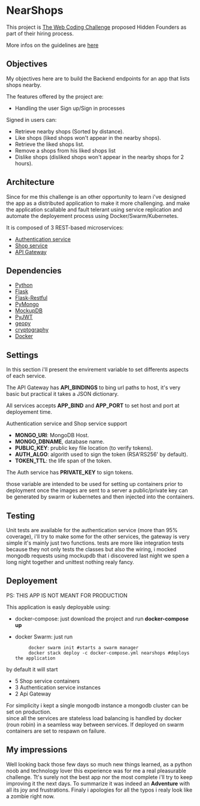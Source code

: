 # NearShops
This project is [The Web Coding Challenge](https://github.com/hiddenfounders/web-coding-challenge/blob/master/README.md) proposed Hidden Founders as part of their hiring process.

More infos on the guidelines are [here](https://github.com/hiddenfounders/web-coding-challenge/blob/master/coding-challenge.md)

## Objectives
My objectives here are to build the Backend endpoints for an app that lists shops nearby.

The features offered by the project are:
* Handling the user Sign up/Sign in processes

Signed in users can:
* Retrieve nearby shops (Sorted by distance).
* Like shops (liked shops won't appear in the nearby shops).
* Retrieve the liked shops list.
* Remove a shops from his liked shops list
* Dislike shops (disliked shops won't appear in the nearby shops for 2 hours).

## Architecture
Since for me this challenge is an other opportunity to learn i've designed the app as a distributed application to make it more challenging. and make the application scallable and fault telerant using service replication and automate the deployement process using Docker/Swarm/Kubernetes.

It is composed of 3 REST-based microservices:
* [Authentication service](authentication_service/README.md)
* [Shop service](shop_service/README.md)
* [API Gateway](api_gateway/README.md)

## Dependencies
* [Python](https://www.python.org/)
* [Flask](http://flask.pocoo.org/)
* [Flask-Restful](https://flask-restful.readthedocs.io/en/latest/)
* [PyMongo](https://api.mongodb.com/python/current/)
* [MockupDB](http://mockupdb.readthedocs.io/)
* [PyJWT](https://pypi.org/project/PyJWT/1.4.0/)
* [geopy](https://geopy.readthedocs.io/en/stable/)
* [cryptography](https://cryptography.io/en/latest/)
* [Docker](https://www.docker.com/)

## Settings
In this section i'll present the envirement variable to set differents aspects of each service.

The API Gateway has **API_BINDINGS** to bing url paths to host, it's very basic but practical it takes a JSON dictionary. 

All services accepts **APP_BIND** and **APP_PORT** to set host and port at deployement time.

Authentication service and Shop service support 
* **MONGO_URI**: MongoDB Host.
* **MONGO_DBNAME**, database name.
* **PUBLIC_KEY**: prublic key file location (to verify tokens).
* **AUTH_ALGO**: algorith used to sign the token (RSA'RS256' by default).
* **TOKEN_TTL**: the life span of the token.

The Auth service has **PRIVATE_KEY** to sign tokens.

those variable are intended to be used for setting up containers prior to deployment once the images are sent to a server a public/private key can be generated by swarm or kubernetes and then injected into the containers.


## Testing

Unit tests are available for the authentication service (more than 95% coverage), i'll try to make some for the other services,
the gateway is very simple it's mainly just two functions. tests are more like integration tests because they not only tests 
the classes but also the wiring, i mocked mongodb requests using mockupdb that i discovered last night we spen a long night together
and unittest nothing realy fancy.

## Deployement
PS: THIS APP IS NOT MEANT FOR PRODUCTION 

This application is easly deployable using:
 * docker-compose: just download the project and run **docker-compose up**
 * docker Swarm: just run
  
            docker swarm init #starts a swarm manager
            docker stack deploy -c docker-compose.yml nearshops #deploys the application

by default it will start 
* 5 Shop service containers
* 3 Authentication service instances
* 2 Api Gateway

For simplicity i kept a single mongodb instance a mongodb cluster can be set on production.<br>
since all the services are stateless load balancing is handled by docker (roun robin) in a seamless way between services.
If deployed on swarm containers are set to respawn on failure.

## My impressions
Well looking back those few days so much new things learned, as a python noob and technology lover this experience was for me a real pleasurable challenge. 
Tt's surely not the best app nor the most complete i'll try to keep improving it the next days. 
To summarize it was indeed an **Adventure** with all its joy and frustrations.
Finaly i apologies for all the typos i realy look like a zombie right now.

        
   
